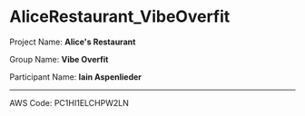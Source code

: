 # AliceRestaurant_VibeOverfit


Project Name: **Alice's Restaurant**

Group Name: **Vibe Overfit**

Participant Name: **Iain Aspenlieder**

-------------------------------------

AWS Code: PC1HI1ELCHPW2LN 
